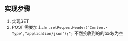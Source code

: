 ## 实现步骤
1. 实现GET
2. POST 需要加上`xhr.setRequestHeader("Content-Type","application/json");";`
不然接收到的的body为空

